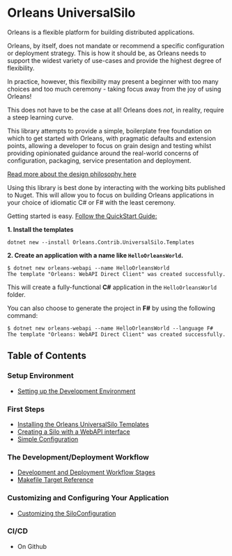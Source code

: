 # Orleans UniversalSilo
Orleans is a flexible platform for building distributed applications.

Orleans, by itself, does not mandate or recommend a specific configuration or deployment strategy. This is how it should be, as Orleans needs to support the widest variety of use-cases and provide the highest degree of flexibility.

In practice, however, this flexibility may present a beginner with too many choices and too much ceremony - taking focus away from the joy of using Orleans!

This does not have to be the case at all! Orleans does _not_, in reality, require a steep learning curve.

This library attempts to provide a simple, boilerplate free foundation on which to get started with Orleans, with pragmatic defaults and extension points, allowing a developer to focus on grain design and testing whilst providing opinionated guidance around the real-world concerns of configuration, packaging, service presentation and deployment.

[Read more about the design philosophy here](intro-philosophy.md)

Using this library is best done by interacting with the working bits published to Nuget. This will allow you to focus on building Orleans applications in your choice of idiomatic C# or F# with the least ceremony.

Getting started is easy. [Follow the QuickStart Guide:](intro-quickstart.md)

**1. Install the templates**

```shell
dotnet new --install Orleans.Contrib.UniversalSilo.Templates
```

**2. Create an application with a name like `HelloOrleansWorld`.**

```shell
$ dotnet new orleans-webapi --name HelloOrleansWorld
The template "Orleans: WebAPI Direct Client" was created successfully.
```

This will create a fully-functional **C#** application in the `HelloOrleansWorld` folder.

You can also choose to generate the project in **F#** by using the following command:

```shell
$ dotnet new orleans-webapi --name HelloOrleansWorld --language F#
The template "Orleans: WebAPI Direct Client" was created successfully.
```

## Table of Contents
### Setup Environment
- [Setting up the Development Environment](setup-environment-setup.md)

### First Steps
- [Installing the Orleans UniversalSilo Templates](first-install-templates.md)
- [Creating a Silo with a WebAPI interface](first-create-application.md)
- [Simple Configuration](config-simple-configuration.md)

### The Development/Deployment Workflow
- [Development and Deployment Workflow Stages](development-workflow.md)
- [Makefile Target Reference](makefile-target-reference.md)

### Customizing and Configuring Your Application
- [Customizing the SiloConfiguration](customizing-silo.md)

### CI/CD
- On Github
